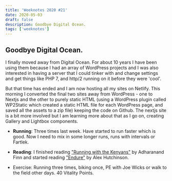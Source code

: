 ```yaml
---
title: 'Weeknotes 2020 #21'
date: 2020-05-03
draft: false
description: Goodbye Digital Ocean.
tags: ['weeknotes']
---
```


## Goodbye Digital Ocean.

I finally moved away from Digital Ocean. For about 10 years I have been using them because I had an array of WordPress projects and I was also interested in having a server that I could tinker with and change settings and get things like PHP 7, and http/2 running on it before they were 'cool'.

But that time has ended and I am now hosting all my sites on Netlify. This morning I converted the final two sites away from WordPress - one to Nextjs and the other to purely static HTML (using a WordPress plugin called WP2Static which created a static HTML file for each WordPress page, and saved all the assets to a zip file) keeping the code on Github. The nextjs site is a bit more involved but I am learning more about that as I go on, creating Gallery and Lightbox components.

- **Running**: Three times last week. Have started to run faster which is good. Now I need to mix in some longer runs, runs with intervals or Fartlek.

- **Reading**: I finished reading ["Running with the Kenyans"](https://www.amazon.co.uk/dp/B0077ROL40/ref=dp-kindle-redirect?_encoding=UTF8&btkr=1) by Adharanand Finn and started reading ["Endure"](https://www.amazon.co.uk/Endure-Curiously-Elastic-Limits-Performance-ebook/dp/B074S3863Q/) by Alex Hutchinson.

- Exercise: Running three times, biking once, PE with Joe Wicks or walk to the field other days. 40 Vitality Points.

